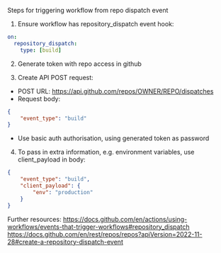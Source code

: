 Steps for triggering workflow from repo dispatch event

1. Ensure workflow has repository_dispatch event hook:

```yml
on:
  repository_dispatch:
    type: [build]
```

2. Generate token with repo access in github

3. Create API POST request:

- POST URL: https://api.github.com/repos/OWNER/REPO/dispatches
- Request body:

```json
{
    "event_type": "build"
}
```

- Use basic auth authorisation, using generated token as password

4. To pass in extra information, e.g. environment variables, use client_payload in body:

```json
{
    "event_type": "build",
    "client_payload": {
        "env": "production"
    }
}
```

Further resources:
https://docs.github.com/en/actions/using-workflows/events-that-trigger-workflows#repository_dispatch
https://docs.github.com/en/rest/repos/repos?apiVersion=2022-11-28#create-a-repository-dispatch-event
